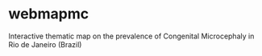 # webmapmc
Interactive thematic map on the prevalence of Congenital Microcephaly in Rio de Janeiro (Brazil)
